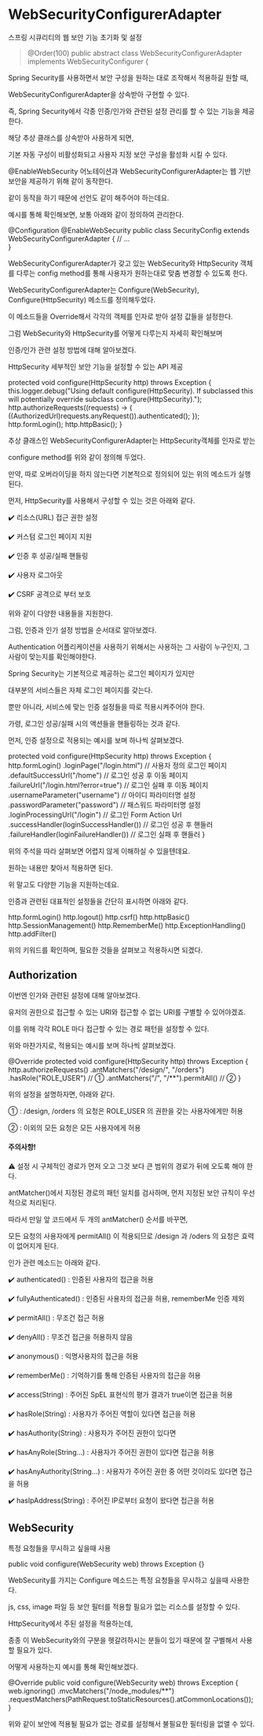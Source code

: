 # WebSecurityConfigurerAdapter
스프링 시큐리티의 웹 보안 기능 초기화 및 설정


> @Order(100)
> public abstract class WebSecurityConfigurerAdapter 
> implements WebSecurityConfigurer<WebSecurity> {


Spring Security를 사용하면서 보안 구성을 원하는 대로 조작해서 적용하길 원할 때,

WebSecurityConfigurerAdapter을 상속받아 구현할 수 있다.



즉, Spring Security에서 각종 인증/인가와 관련된 설정 관리를 할 수 있는 기능을 제공한다.



해당 추상 클래스를 상속받아 사용하게 되면,

기본 자동 구성이 비활성화되고 사용자 지정 보안 구성을 활성화 시킬 수 있다.



@EnableWebSecurity 어노테이션과 WebSecurityConfigurerAdapter는 웹 기반 보안을 제공하기 위해 같이 동작한다.

같이 동작을 하기 때문에 선언도 같이 해주어야 하는데요.

예시를 통해 확인해보면, 보통 아래와 같이 정의하여 관리한다.



@Configuration
@EnableWebSecurity
public class SecurityConfig extends WebSecurityConfigurerAdapter {
	// ...		
}



WebSecurityConfigurerAdapter가 갖고 있는 WebSecurity와 HttpSecurity 객체를 다루는 config method를 통해 사용자가 원하는대로 맞춤 변경할 수 있도록 한다.



WebSecurityConfigurerAdapter는 Configure(WebSecurity), Configure(HttpSecurity) 메소드를 정의해두었다.

이 메소드들을 Override해서 각각의 객체를 인자로 받아 설정 값들을 설정한다.



그럼 WebSecurity와 HttpSecurity를 어떻게 다루는지 자세히 확인해보며

인증/인가 관련 설정 방법에 대해 알아보겠다.





HttpSecurity
세부적인 보안 기능을 설정할 수 있는 API 제공



protected void configure(HttpSecurity http) throws Exception {
	this.logger.debug("Using default configure(HttpSecurity). If subclassed this will potentially override subclass configure(HttpSecurity).");
	http.authorizeRequests((requests) -> {
		((AuthorizedUrl)requests.anyRequest()).authenticated();
	});
	http.formLogin();
	http.httpBasic();
}


추상 클래스인 WebSecurityConfigurerAdapter는 HttpSecurity객체를 인자로 받는

configure method를 위와 같이 정의해 두었다.



만약, 따로 오버라이딩을 하지 않는다면 기본적으로 정의되어 있는 위의 메소드가 실행된다.



먼저, HttpSecurity를 사용해서 구성할 수 있는 것은 아래와 같다.



✔️ 리소스(URL) 접근 권한 설정

✔️ 커스텀 로그인 페이지 지원

✔️ 인증 후 성공/실패 핸들링

✔️ 사용자 로그아웃

✔️ CSRF 공격으로 부터 보호



위와 같이 다양한 내용들을 지원한다.

그럼, 인증과 인가 설정 방법을 순서대로 알아보겠다.





Authentication
어플리케이션을 사용하기 위해서는 사용하는 그 사람이 누구인지, 그 사람이 맞는지를 확인해야한다.



Spring Security는 기본적으로 제공하는 로그인 페이지가 있지만

대부분의 서비스들은 자체 로그인 페이지를 갖는다.



뿐만 아니라, 서비스에 맞는 인증 설정들을 따로 적용시켜주어야 한다.

가령, 로그인 성공/실패 시의 액션들을 핸들링하는 것과 같다.



먼저, 인증 설정으로 적용되는 예시를 보며 하나씩 살펴보겠다.



protected void configure(HttpSecurity http) throws Exception {
  http.formLogin()
    .loginPage("/login.html")				// 사용자 정의 로그인 페이지
    .defaultSuccessUrl("/home")				// 로그인 성공 후 이동 페이지
    .failureUrl("/login.html?error=true")		// 로그인 실패 후 이동 페이지
    .usernameParameter("username")			// 아이디 파라미터명 설정
    .passwordParameter("password")			// 패스워드 파라미터명 설정
    .loginProcessingUrl("/login")			// 로그인 Form Action Url
    .successHandler(loginSuccessHandler())		// 로그인 성공 후 핸들러
    .failureHandler(loginFailureHandler())		// 로그인 실패 후 핸들러
}


위의 주석을 따라 살펴보면 어렵지 않게 이해하실 수 있을텐데요.

원하는 내용만 찾아서 적용하면 된다.



위 말고도 다양한 기능을 지원하는데요.

인증과 관련된 대표적인 설정들을 간단히 표시하면 아래와 같다.



http.formLogin()
http.logout()
http.csrf()
http.httpBasic()
http.SessionManagement()
http.RememberMe()
http.ExceptionHandling()
http.addFilter()


위의 키워드를 확인하며, 필요한 것들을 살펴보고 적용하시면 되겠다.





## Authorization
이번엔 인가와 관련된 설정에 대해 알아보겠다.

유저의 권한으로 접근할 수 있는 URI와 접근할 수 없는 URI를 구별할 수 있어야겠죠.

이를 위해 각각 ROLE 마다 접근할 수 있는 경로 패턴을 설정할 수 있다.



위와 마찬가지로, 적용되는 예시를 보며 하나씩 살펴보겠다.



@Override
protected void configure(HttpSecurity http) throws Exception {
    http.authorizeRequests()
    	.antMatchers("/design/", "/orders")
        .hasRole("ROLE_USER")                        // ①
        .antMatchers("/", "/**").permitAll()         // ②
}


위의 설정을 설명하자면, 아래와 같다.

① : /design, /orders 의 요청은 ROLE_USER 의 권한을 갖는 사용자에게만 허용

② : 이외의 모든 요청은 모든 사용자에게 허용



#### 주의사항!

⚠️ 설정 시 구체적인 경로가 먼저 오고 그것 보다 큰 범위의 경로가 뒤에 오도록 해야 한다.



antMatcher()에서 지정된 경로의 패턴 일치를 검사하며, 먼저 지정된 보안 규칙이 우선적으로 처리된다.

따라서 만일 앞 코드에서 두 개의 antMatcher() 순서를 바꾸면,

모든 요청의 사용자에게 permitAll() 이 적용되므로 /design 과 /oders 의 요청은 효력이 없어지게 된다.



인가 관련 메소드는 아래와 같다.


✔️ authenticated() : 인증된 사용자의 접근을 허용

✔️ fullyAuthenticated() : 인증된 사용자의 접근을 허용, rememberMe 인증 제외

✔️ permitAll() :  무조건 접근 허용

✔️ denyAll() :  무조건 접근을 허용하지 않음

✔️ anonymous() : 익명사용자의 접근을 허용

✔️ rememberMe() :  기억하기를 통해 인증된 사용자의 접근을 허용

✔️ access(String) : 주어진 SpEL 표현식의 평가 결과가 true이면 접근을 허용

✔️ hasRole(String) : 사용자가 주어진 역할이 있다면 접근을 허용 

✔️ hasAuthority(String) :  사용자가 주어진 권한이 있다면

✔️ hasAnyRole(String...) : 사용자가 주어진 권한이 있다면 접근을 허용

✔️ hasAnyAuthority(String...) : 사용자가 주어진 권한 중 어떤 것이라도 있다면 접근을 허용

✔️ hasIpAddress(String) : 주어진 IP로부터 요청이 왔다면 접근을 허용



## WebSecurity
특정 요청들을 무시하고 싶을때 사용



public void configure(WebSecurity web) throws Exception {}


WebSecurity를 가지는 Configure 메소드는 특정 요청들을 무시하고 싶을때 사용한다.

js, css, image 파일 등 보안 필터를 적용할 필요가 없는 리소스를 설정할 수 있다.



HttpSecurity에서 주된 설정을 적용하는데,

종종 이 WebSecurity와의 구분을 헷갈려하시는 분들이 있기 때문에 잘 구별해서 사용할 필요가 있다.

어떻게 사용하는지 예시를 통해 확인해보겠다.



@Override 
public void configure(WebSecurity web) throws Exception {
  web.ignoring()
     .mvcMatchers("/node_modules/**")
     .requestMatchers(PathRequest.toStaticResources().atCommonLocations()); 
}


위와 같이 보안에 적용될 필요가 없는 경로를 설정해서 불필요한 필터링을 없앨 수 있다.


